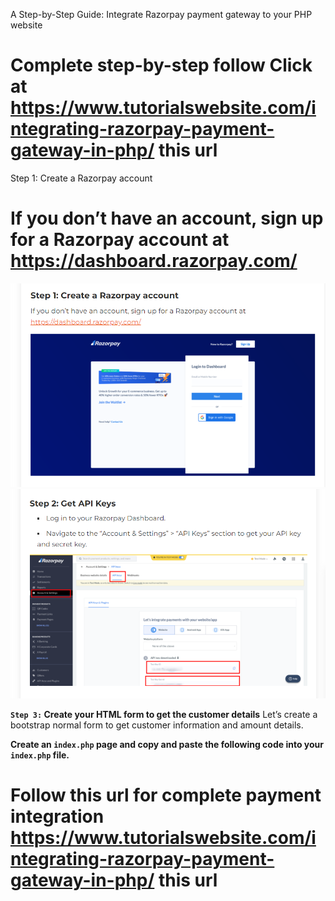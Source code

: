 
A Step-by-Step Guide: Integrate Razorpay payment gateway to your PHP website

# Complete step-by-step follow Click at https://www.tutorialswebsite.com/integrating-razorpay-payment-gateway-in-php/  this url 



Step 1: Create a Razorpay account
# If you don’t have an account, sign up for a Razorpay account at https://dashboard.razorpay.com/

![Screenshot](img/step_1.png)
![Screenshot](img/step_2.png)

**`Step 3:` Create your HTML form to get the customer details**
Let’s create a bootstrap normal form to get customer information and amount details.

**Create an `index.php` page and copy and paste the following code into your `index.php` file.**


# Follow this url for complete payment integration https://www.tutorialswebsite.com/integrating-razorpay-payment-gateway-in-php/  this url 


